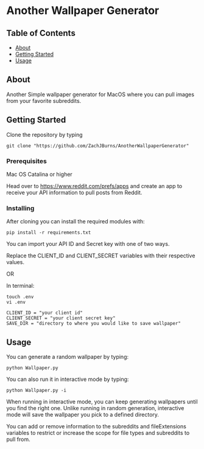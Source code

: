 # Another Wallpaper Generator

## Table of Contents

- [About](#about)
- [Getting Started](#getting_started)
- [Usage](#usage)

## About <a name = "about"></a>

Another Simple wallpaper generator for MacOS where you can pull images from your favorite subreddits.
## Getting Started <a name = "getting_started"></a>

Clone the repository by typing
```
git clone "https://github.com/ZachJBurns/AnotherWallpaperGenerator"
```
### Prerequisites
Mac OS Catalina or higher

Head over to https://www.reddit.com/prefs/apps and create an app to receive your API information to pull posts from Reddit.

### Installing

After cloning you can install the required modules with:


```
pip install -r requirements.txt
```

You can import your API ID and Secret key with one of two ways.

Replace the CLIENT_ID and CLIENT_SECRET variables with their respective values.

OR

In terminal:

```
touch .env
vi .env

CLIENT_ID = "your client id"
CLIENT_SECRET = "your client secret key"
SAVE_DIR = "directory to where you would like to save wallpaper"
```

## Usage <a name = "usage"></a>

You can generate a random wallpaper by typing:
```
python Wallpaper.py
```

You can also run it in interactive mode by typing:
```
python Wallpaper.py -i
```
When running in interactive mode, you can keep generating wallpapers until you find the right one. Unlike running in random generation, interactive mode will save the wallpaper you pick to a defined directory.

You can add or remove information to the subreddits and fileExtensions variables to restrict or increase the scope for file types and subreddits to pull from.